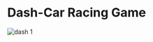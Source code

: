# Dash-Car Racing Game
![dash 1](https://github.com/vidhi9696/Car-Game/assets/114758784/75a84212-ae14-4b23-aba8-cbc19c834b7e)
